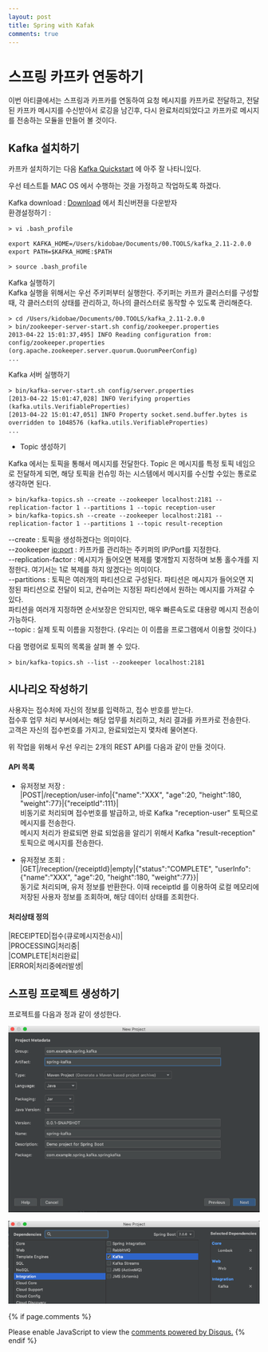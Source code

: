 ```yaml
---
layout: post
title: Spring with Kafak
comments: true
---
```

# 스프링 카프카 연동하기

이번 아티클에서는 스프링과 카프카를 연동하여 요청 메시지를 카프카로 전달하고, 전달된 카프카 메시지를 수신받아서 로깅을 남긴후, 다시 완료처리되었다고 카프카로 메시지를 전송하는 모듈을 만들어 볼 것이다. 

## Kafka 설치하기 

카프카 설치하기는 다음 [Kafka Quickstart](https://kafka.apache.org/quickstart) 에 아주 잘 나타니있다. 

우선 테스트틑 MAC OS 에서 수행하는 것을 가정하고 작업하도록 하겠다. 

Kafka download : [Download](https://www.apache.org/dyn/closer.cgi?path=/kafka/2.0.0/kafka_2.11-2.0.0.tgz) 에서 최신버젼을 다운받자 <br/>
환경설정하기 : <br/>
```vi
> vi .bash_profile
```

```vi
export KAFKA_HOME=/Users/kidobae/Documents/00.TOOLS/kafka_2.11-2.0.0
export PATH=$KAFKA_HOME:$PATH
```

```vi
> source .bash_profile
```

Kafka 실행하기<br/>
Kafka 실행을 위해서는 우선 주키퍼부터 실행한다. 주키퍼는 카프카 클러스터를 구성할때, 각 클러스터의 상태를 관리하고, 하나의 클러스터로 동작할 수 있도록 관리해준다.<br/>

```vi
> cd /Users/kidobae/Documents/00.TOOLS/kafka_2.11-2.0.0
> bin/zookeeper-server-start.sh config/zookeeper.properties
2013-04-22 15:01:37,495] INFO Reading configuration from: config/zookeeper.properties (org.apache.zookeeper.server.quorum.QuorumPeerConfig)
...
``` 
Kafka 서버 실행하기 
```vi
> bin/kafka-server-start.sh config/server.properties
[2013-04-22 15:01:47,028] INFO Verifying properties (kafka.utils.VerifiableProperties)
[2013-04-22 15:01:47,051] INFO Property socket.send.buffer.bytes is overridden to 1048576 (kafka.utils.VerifiableProperties)
...
```

* Topic 생성하기

Kafka 에서는 토픽을 통해서 메시지를 전달한다. Topic 은 메시지를 특정 토픽 네임으로 전달하게 되면, 해당 토픽을 컨슈밍 하는 시스템에서 메시지를 수신할 수있는 통로로 생각하면 된다. 
```vi
> bin/kafka-topics.sh --create --zookeeper localhost:2181 --replication-factor 1 --partitions 1 --topic reception-user
> bin/kafka-topics.sh --create --zookeeper localhost:2181 --replication-factor 1 --partitions 1 --topic result-reception
```
--create : 토픽을 생성하겠다는 의미이다.<br/>
--zookeeper <ip:port> : 카프카를 관리하는 주키퍼의 IP/Port를 지정한다.<br/> 
--replication-factor : 메시지가 들어오면 복제를 몇개할지 지정하며 보통 홀수개를 지정한다. 여기서는 1로 복제를 하지 않겠다는 의미이다.<br/>
--partitions : 토픽은 여러개의 파티션으로 구성된다. 파티션은 메시지가 들어오면 지정된 파티션으로 전달이 되고, 컨슈머는 지정된 파티션에서 원하는 메시지를 가져갈 수 있다.<br/>
파티션을 여러개 지정하면 순서보장은 안되지만, 매우 빠른속도로 대용량 메시지 전송이 가능하다. <br/>
--topic : 실제 토픽 이름을 지정한다. (우리는 이 이름을 프로그램에서 이용할 것이다.)<br/>


다음 명령어로 토픽의 목록을 살펴 볼 수 있다. 
```vi
> bin/kafka-topics.sh --list --zookeeper localhost:2181
```
 
## 시나리오 작성하기

사용자는 접수처에 자신의 정보를 입력하고, 접수 반호를 받는다. <br/>
접수후 업무 처리 부서에서는 해당 업무를 처리하고, 처리 결과를 카프카로 전송한다. <br/>
고객은 자신의 접수번호를 가지고, 완료되었는지 몇차례 물어본다.<br/>

위 작업을 위해서 우선 우리는 2개의 REST API를 다음과 같이 만들 것이다.

#### API 목록 
* 유저정보 저장 : <br/>
|POST|/reception/user-info|{"name":"XXX", "age":20, "height":180, "weight":77}|{"receiptId":111}|<br/>
비동기로 처리되며 접수번호를 발급하고, 바로 Kafka "reception-user" 토픽으로 메시지를 전송한다. <br/>
메시지 처리가 완료되면 완료 되었음을 알리기 위해서 Kafka "result-reception" 토픽으로 메시지를 전송한다.<br/>

* 유저정보 조회 : <br/>
|GET|/reception/{receiptId}|empty|{"status":"COMPLETE", "userInfo":{"name":"XXX", "age":20, "height":180, "weight":77}}|<br/>
동기로 처리되며, 유저 정보를 반환한다. 이때 receiptId 를 이용하여 로컬 메모리에 저장된 사용자 정보를 조회하며, 해당 데이터 상태를 조회한다.<br/>

#### 처리상태 정의 
|RECEIPTED|접수(큐로메시지전송시)|<br/>
|PROCESSING|처리중|<br/>
|COMPLETE|처리완료|<br/>
|ERROR|처리중에러발생|<br/>

## 스프링 프로젝트 생성하기

프로젝트를 다음과 정과 같이 생성한다. 

![create project](/img/201810/spring-kafak/spring-kafka01.png)

![select dependency](/img/201810/spring-kafak/spring-kafka02.png)


{% if page.comments %}
<div id="disqus_thread"></div>
<script>
   /**
     *  RECOMMENDED CONFIGURATION VARIABLES: EDIT AND UNCOMMENT THE SECTION BELOW TO INSERT DYNAMIC VALUES FROM YOUR PLATFORM OR CMS.
     *  LEARN WHY DEFINING THESE VARIABLES IS IMPORTANT: https://disqus.com/admin/universalcode/#configuration-variables
     */
    /*
    var disqus_config = function () {
        this.page.url = PAGE_URL;  // Replace PAGE_URL with your page's canonical URL variable
        this.page.identifier = PAGE_IDENTIFIER; // Replace PAGE_IDENTIFIER with your page's unique identifier variable
    };
    */
    (function() {  // DON'T EDIT BELOW THIS LINE
        var d = document;
        s = d.createElement('script'); 
        s.src = '//https-unclebae-github-io.disqus.com/embed.js';
        
        s.setAttribute('data-timestamp', +new Date());
        (d.head || d.body).appendChild(s);
    })();
</script>
<noscript>Please enable JavaScript to view the <a href="https://disqus.com/?ref_noscript" rel="nofollow">comments powered by Disqus.</a></noscript>
{% endif %}


